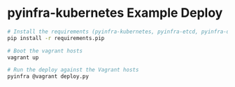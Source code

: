 # pyinfra-kubernetes Example Deploy

```sh
# Install the requirements (pyinfra-kubernetes, pyinfra-etcd, pyinfra-docker)
pip install -r requirements.pip

# Boot the vagrant hosts
vagrant up

# Run the deploy against the Vagrant hosts
pyinfra @vagrant deploy.py
```
